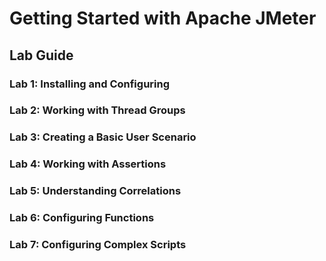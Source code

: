 # Getting Started with Apache JMeter

## Lab Guide

### Lab 1: Installing and Configuring

### Lab 2: Working with Thread Groups

### Lab 3: Creating a Basic User Scenario

### Lab 4: Working with Assertions

### Lab 5: Understanding Correlations

### Lab 6: Configuring Functions

### Lab 7: Configuring Complex Scripts

